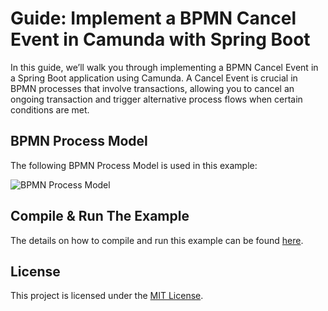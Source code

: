 # Guide: Implement a BPMN Cancel Event in Camunda with Spring Boot

In this guide, we’ll walk you through implementing a BPMN Cancel Event in a Spring Boot application using Camunda. A 
Cancel Event is crucial in BPMN processes that involve transactions, allowing you to cancel an ongoing transaction and 
trigger alternative process flows when certain conditions are met. 

## BPMN Process Model
The following BPMN Process Model is used in this example:

![BPMN Process Model](#)

## Compile & Run The Example
The details on how to compile and run this example can be found [here](#).

## License
This project is licensed under the [MIT License](../../LICENSE).